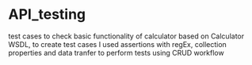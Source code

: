 # API_testing
test cases to check basic functionality of calculator based on Calculator WSDL, to create test cases I used assertions with regEx, collection properties and data tranfer to perform tests using CRUD workflow
